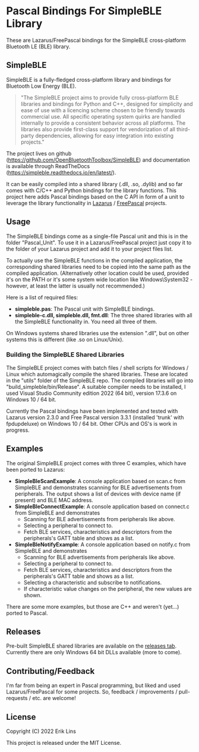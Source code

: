 # Pascal Bindings For SimpleBLE Library
These are Lazarus/FreePascal bindings for the SimpleBLE cross-platform Bluetooth LE (BLE) library.

## SimpleBLE
SimpleBLE is a fully-fledged cross-platform library and bindings for Bluetooth Low Energy (BLE).

> "The SimpleBLE project aims to provide fully cross-platform BLE libraries and bindings for Python and C++, designed for simplicity and ease of use with a licencing scheme chosen to be friendly towards commercial use. All specific operating system quirks are handled internally to provide a consistent behavior across all platforms. The libraries also provide first-class support for vendorization of all third-party dependencies, allowing for easy integration into existing projects."

The project lives on github (https://github.com/OpenBluetoothToolbox/SimpleBLE) and documentation is available through ReadTheDocs (https://simpleble.readthedocs.io/en/latest/).

It can be easily compiled into a shared library (.dll, .so, .dylib) and so far comes with C/C++ and Python bindings for the library functions. This project here adds Pascal bindings based on the C API in form of a unit to leverage the library functionality in [Lazarus](https://www.lazarus-ide.org/) / [FreePascal](https://www.freepascal.org/) projects.

## Usage
The SimpleBLE bindings come as a single-file Pascal unit and this is in the folder "Pascal\_Unit". To use it in a Lazarus/FreePascal project just copy it to the folder of your Lazarus project and add it to your project files list.

To actually use the SimpleBLE functions in the compiled application, the corresponding shared libraries need to be copied into the same path as the compiled application. (Alternatively other location could be used, provided it's on the PATH or it's some system wide location like Windows\System32 - however, at least the latter is usually not recommended.)

Here is a list of required files:
* **simpleble.pas**: The Pascal unit with SimpleBLE bindings.
* **simpleble-c.dll, simpleble.dll, fmt.dll**: The three shared libraries with all the SimpleBLE functionality in. You need all three of them.

On Windows systems shared libraries use the extension ".dll", but on other systems this is different (like .so on Linux/Unix).

### Building the SimpleBLE Shared Libraries
The SimpleBLE project comes with batch files / shell scripts for Windows / Linux which automagically compile the shared libraries. These are located in the "utils" folder of the SimpleBLE repo. The compiled libraries will go into "build\_simpleble/bin/Release". A suitable compiler needs to be installed, I used Visual Studio Community edition 2022 (64 bit), version 17.3.6 on Windows 10 / 64 bit.

Currently the Pascal bindings have been implemented and tested with Lazarus version 2.3.0 and Free Pascal version 3.3.1 (installed 'trunk' with fpdupdeluxe) on Windows 10 / 64 bit. Other CPUs and OS's is work in progress.

## Examples
The original SimpleBLE project comes with three C examples, which have been ported to Lazarus:

* **SimpleBleScanExample**: A console application based on scan.c from SimpleBLE and demonstrates scanning for BLE advertisements from peripherals. The output shows a list of devices with device name (if present) and BLE MAC address.
* **SimpleBleConnectExample**: A console application based on connect.c from SimpleBLE and demonstrates
  * Scanning for BLE advertisements from peripherals like above.
  * Selecting a peripheral to connect to.
  * Fetch BLE services, characteristics and descriptors from the peripherals's GATT table and shows as a list.
* **SimpleBleNotifyExample**: A console application based on notify.c from SimpleBLE and demonstrates
  * Scanning for BLE advertisements from peripherals like above.
  * Selecting a peripheral to connect to.
  * Fetch BLE services, characteristics and descriptors from the peripherals's GATT table and shows as a list.
  * Selecting a characteristic and subscribe to notifications.
  * If characteristic value changes on the peripheral, the new values are shown.

There are some more examples, but those are C++ and weren't (yet...) ported to Pascal.

## Releases
Pre-built SimpleBLE shared libraries are available on the [releases tab](https://github.com/eriklins/Pascal-Bindings-For-SimpleBLE-Library/releases). Currently there are only Windows 64 bit DLLs available (more to come).

## Contributing/Feedback
I'm far from being an expert in Pascal programming, but liked and used Lazarus/FreePascal for some projects. So, feedback / improvements / pull-requests / etc. are welcome!

## License
Copyright (C) 2022 Erik Lins

This project is released under the MIT License.

